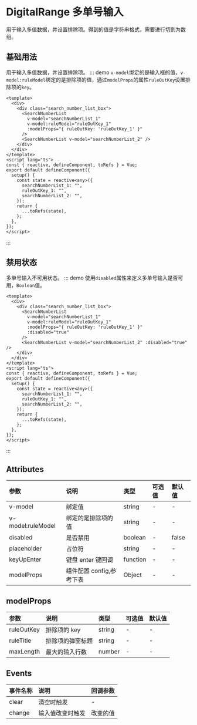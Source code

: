 # DigitalRange 多单号输入

用于输入多值数据，并设置排除项。得到的值是字符串格式，需要进行切割为数组。

## 基础用法

用于输入多值数据，并设置排除项。
::: demo `v-model`绑定的是输入框的值，`v-model:ruleModel`绑定的是排除项的值，通过`modelProps`的属性`ruleOutKey`设置排除项的`key`。

```vue
<template>
  <div>
    <div class="search_number_list_box">
      <SearchNumberList
        v-model="searchNumberList_1"
        v-model:ruleModel="ruleOutKey_1"
        :modelProps="{ ruleOutKey: 'ruleOutKey_1' }"
      />
      <SearchNumberList v-model="searchNumberList_2" />
    </div>
  </div>
</template>
<script lang="ts">
const { reactive, defineComponent, toRefs } = Vue;
export default defineComponent({
  setup() {
    const state = reactive<any>({
      searchNumberList_1: "",
      ruleOutKey_1: "",
      searchNumberList_2: "",
    });
    return {
      ...toRefs(state),
    };
  },
});
</script>
```

:::

## 禁用状态

多单号输入不可用状态。
::: demo 使用`disabled`属性来定义多单号输入是否可用，`Boolean`值。

```vue
<template>
  <div>
    <div class="search_number_list_box">
      <SearchNumberList
        v-model="searchNumberList_1"
        v-model:ruleModel="ruleOutKey_1"
        :modelProps="{ ruleOutKey: 'ruleOutKey_1' }"
        :disabled="true"
      />
      <SearchNumberList v-model="searchNumberList_2" :disabled="true" />
    </div>
  </div>
</template>
<script lang="ts">
const { reactive, defineComponent, toRefs } = Vue;
export default defineComponent({
  setup() {
    const state = reactive<any>({
      searchNumberList_1: "",
      ruleOutKey_1: "",
      searchNumberList_2: "",
    });
    return {
      ...toRefs(state),
    };
  },
});
</script>
```

:::

## Attributes

| 参数              | 说明                     | 类型     | 可选值 | 默认值 |
| :---------------- | :----------------------- | :------- | :----- | :----- |
| v-model           | 绑定值                   | string   | -      | -      |
| v-model:ruleModel | 绑定的是排除项的值       | string   | -      | -      |
| disabled          | 是否禁用                 | boolean  | -      | false  |
| placeholder       | 占位符                   | string   | -      | -      |
| keyUpEnter        | 键盘 enter 键回调        | function | -      | -      |
| modelProps        | 组件配置 config,参考下表 | Object   | -      | -      |

## modelProps

| 参数       | 说明             | 类型   | 可选值 | 默认值 |
| :--------- | :--------------- | :----- | :----- | :----- |
| ruleOutKey | 排除项的 key     | string | -      | -      |
| ruleTitle  | 排除项的弹窗标题 | string | -      | -      |
| maxLength  | 最大的输入行数   | number | -      | -      |

## Events

| 事件名称 | 说明             | 回调参数 |
| :------- | :--------------- | :------- |
| clear    | 清空时触发       | -        |
| change   | 输入值改变时触发 | 改变的值 |
